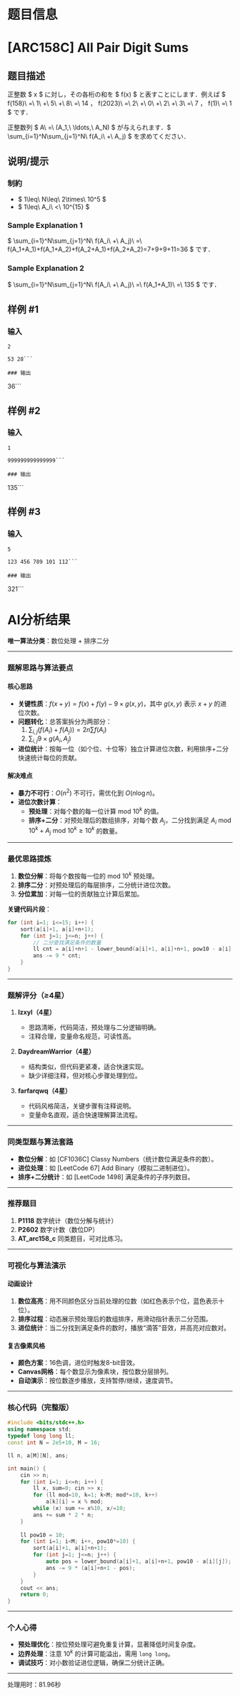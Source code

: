 # 题目信息

# [ARC158C] All Pair Digit Sums

## 题目描述

[problemUrl]: https://atcoder.jp/contests/arc158/tasks/arc158_c

正整数 $ x $ に対し，その各桁の和を $ f(x) $ と表すことにします．例えば $ f(158)\ =\ 1\ +\ 5\ +\ 8\ =\ 14 $，$ f(2023)\ =\ 2\ +\ 0\ +\ 2\ +\ 3\ =\ 7 $，$ f(1)\ =\ 1 $ です．

正整数列 $ A\ =\ (A_1,\ \ldots,\ A_N) $ が与えられます．$ \sum_{i=1}^N\sum_{j=1}^N\ f(A_i\ +\ A_j) $ を求めてください．

## 说明/提示

### 制約

- $ 1\leq\ N\leq\ 2\times\ 10^5 $
- $ 1\leq\ A_i\ <\ 10^{15} $
 
### Sample Explanation 1

$ \sum_{i=1}^N\sum_{j=1}^N\ f(A_i\ +\ A_j)\ =\ f(A_1+A_1)+f(A_1+A_2)+f(A_2+A_1)+f(A_2+A_2)=7+9+9+11=36 $ です．

### Sample Explanation 2

$ \sum_{i=1}^N\sum_{j=1}^N\ f(A_i\ +\ A_j)\ =\ f(A_1+A_1)\ =\ 135 $ です．

## 样例 #1

### 输入

```
2

53 28```

### 输出

```
36```

## 样例 #2

### 输入

```
1

999999999999999```

### 输出

```
135```

## 样例 #3

### 输入

```
5

123 456 789 101 112```

### 输出

```
321```

# AI分析结果



**唯一算法分类**：数位处理 + 排序二分

---

### **题解思路与算法要点**

#### **核心思路**
- **关键性质**：$f(x+y) = f(x) + f(y) - 9 \times g(x,y)$，其中 $g(x,y)$ 表示 $x+y$ 的进位次数。
- **问题转化**：总答案拆分为两部分：  
  1. $\sum_{i,j} (f(A_i) + f(A_j)) = 2n \sum f(A_i)$  
  2. $\sum_{i,j} 9 \times g(A_i, A_j)$  
- **进位统计**：按每一位（如个位、十位等）独立计算进位次数，利用排序+二分快速统计每位的贡献。

#### **解决难点**
- **暴力不可行**：$O(n^2)$ 不可行，需优化到 $O(n \log n)$。
- **进位次数计算**：  
  - **预处理**：对每个数的每一位计算 $\text{mod } 10^k$ 的值。  
  - **排序+二分**：对预处理后的数组排序，对每个数 $A_j$，二分找到满足 $A_i \text{ mod } 10^k + A_j \text{ mod } 10^k \geq 10^k$ 的数量。

---

### **最优思路提炼**
1. **数位分解**：将每个数按每一位的 $\text{mod } 10^k$ 预处理。
2. **排序二分**：对预处理后的每层排序，二分统计进位次数。
3. **分位累加**：对每一位的贡献独立计算后累加。

**关键代码片段**：
```cpp
for (int i=1; i<=15; i++) {
    sort(a[i]+1, a[i]+n+1);
    for (int j=1; j<=n; j++) {
        // 二分查找满足条件的数量
        ll cnt = a[i]+n+1 - lower_bound(a[i]+1, a[i]+n+1, pow10 - a[i][j]);
        ans -= 9 * cnt;
    }
}
```

---

### **题解评分（≥4星）**

1. **lzxyl（4星）**  
   - 思路清晰，代码简洁，预处理与二分逻辑明确。
   - 注释合理，变量命名规范，可读性高。

2. **DaydreamWarrior（4星）**  
   - 结构类似，但代码更紧凑，适合快速实现。
   - 缺少详细注释，但对核心步骤处理到位。

3. **farfarqwq（4星）**  
   - 代码风格简洁，关键步骤有注释说明。
   - 变量命名直观，适合快速理解算法流程。

---

### **同类型题与算法套路**
- **数位分解**：如 [CF1036C] Classy Numbers（统计数位满足条件的数）。
- **进位处理**：如 [LeetCode 67] Add Binary（模拟二进制进位）。
- **排序+二分统计**：如 [LeetCode 1498] 满足条件的子序列数目。

---

### **推荐题目**
1. **P1118** 数字统计（数位分解与统计）
2. **P2602** 数字计数（数位DP）
3. **AT_arc158_c** 同类题目，可对比练习。

---

### **可视化与算法演示**
#### **动画设计**
1. **数位高亮**：用不同颜色区分当前处理的位数（如红色表示个位，蓝色表示十位）。
2. **排序过程**：动态展示预处理后的数组排序，用滑动指针表示二分范围。
3. **进位统计**：当二分找到满足条件的数时，播放“滴答”音效，并高亮对应数对。

#### **复古像素风格**
- **颜色方案**：16色调，进位时触发8-bit音效。
- **Canvas网格**：每个数显示为像素块，按位数分层排列。
- **自动演示**：按位数逐步播放，支持暂停/继续，速度调节。

---

### **核心代码（完整版）**
```cpp
#include <bits/stdc++.h>
using namespace std;
typedef long long ll;
const int N = 2e5+10, M = 16;

ll n, a[M][N], ans;

int main() {
    cin >> n;
    for (int i=1; i<=n; i++) {
        ll x, sum=0; cin >> x;
        for (ll mod=10, k=1; k<M; mod*=10, k++)
            a[k][i] = x % mod;
        while (x) sum += x%10, x/=10;
        ans += sum * 2 * n;
    }
    
    ll pow10 = 10;
    for (int i=1; i<M; i++, pow10*=10) {
        sort(a[i]+1, a[i]+n+1);
        for (int j=1; j<=n; j++) {
            auto pos = lower_bound(a[i]+1, a[i]+n+1, pow10 - a[i][j]);
            ans -= 9 * (a[i]+n+1 - pos);
        }
    }
    cout << ans;
    return 0;
}
```

---

### **个人心得**
- **预处理优化**：按位预处理可避免重复计算，显著降低时间复杂度。
- **边界处理**：注意 $10^k$ 的计算可能溢出，需用 `long long`。
- **调试技巧**：对小数验证进位逻辑，确保二分统计正确。

---
处理用时：81.96秒